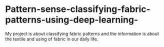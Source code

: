 # Pattern-sense-classifying-fabric-patterns-using-deep-learning-
My project is about classifying fabric patterns and the information is about the textile and using of fabric in our daily life.
